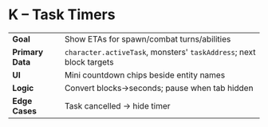 # K – Task Timers

|  |  |
|---|---|
| **Goal** | Show ETAs for spawn/combat turns/abilities |
| **Primary Data** | `character.activeTask`, monsters' `taskAddress`; next block targets |
| **UI** | Mini countdown chips beside entity names |
| **Logic** | Convert blocks→seconds; pause when tab hidden |
| **Edge Cases** | Task cancelled → hide timer |
